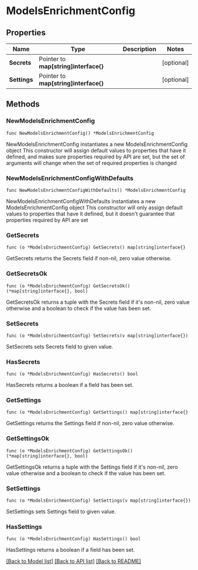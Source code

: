# ModelsEnrichmentConfig

## Properties

Name | Type | Description | Notes
------------ | ------------- | ------------- | -------------
**Secrets** | Pointer to **map[string]interface{}** |  | [optional] 
**Settings** | Pointer to **map[string]interface{}** |  | [optional] 

## Methods

### NewModelsEnrichmentConfig

`func NewModelsEnrichmentConfig() *ModelsEnrichmentConfig`

NewModelsEnrichmentConfig instantiates a new ModelsEnrichmentConfig object
This constructor will assign default values to properties that have it defined,
and makes sure properties required by API are set, but the set of arguments
will change when the set of required properties is changed

### NewModelsEnrichmentConfigWithDefaults

`func NewModelsEnrichmentConfigWithDefaults() *ModelsEnrichmentConfig`

NewModelsEnrichmentConfigWithDefaults instantiates a new ModelsEnrichmentConfig object
This constructor will only assign default values to properties that have it defined,
but it doesn't guarantee that properties required by API are set

### GetSecrets

`func (o *ModelsEnrichmentConfig) GetSecrets() map[string]interface{}`

GetSecrets returns the Secrets field if non-nil, zero value otherwise.

### GetSecretsOk

`func (o *ModelsEnrichmentConfig) GetSecretsOk() (*map[string]interface{}, bool)`

GetSecretsOk returns a tuple with the Secrets field if it's non-nil, zero value otherwise
and a boolean to check if the value has been set.

### SetSecrets

`func (o *ModelsEnrichmentConfig) SetSecrets(v map[string]interface{})`

SetSecrets sets Secrets field to given value.

### HasSecrets

`func (o *ModelsEnrichmentConfig) HasSecrets() bool`

HasSecrets returns a boolean if a field has been set.

### GetSettings

`func (o *ModelsEnrichmentConfig) GetSettings() map[string]interface{}`

GetSettings returns the Settings field if non-nil, zero value otherwise.

### GetSettingsOk

`func (o *ModelsEnrichmentConfig) GetSettingsOk() (*map[string]interface{}, bool)`

GetSettingsOk returns a tuple with the Settings field if it's non-nil, zero value otherwise
and a boolean to check if the value has been set.

### SetSettings

`func (o *ModelsEnrichmentConfig) SetSettings(v map[string]interface{})`

SetSettings sets Settings field to given value.

### HasSettings

`func (o *ModelsEnrichmentConfig) HasSettings() bool`

HasSettings returns a boolean if a field has been set.


[[Back to Model list]](../README.md#documentation-for-models) [[Back to API list]](../README.md#documentation-for-api-endpoints) [[Back to README]](../README.md)


